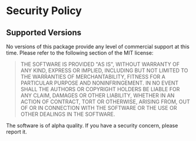 # Security Policy

## Supported Versions

No versions of this package provide any level of commercial support at this time. Please refer to the following section of the MIT license:

> THE SOFTWARE IS PROVIDED "AS IS", WITHOUT WARRANTY OF ANY KIND, EXPRESS OR
> IMPLIED, INCLUDING BUT NOT LIMITED TO THE WARRANTIES OF MERCHANTABILITY,
> FITNESS FOR A PARTICULAR PURPOSE AND NONINFRINGEMENT. IN NO EVENT SHALL THE
> AUTHORS OR COPYRIGHT HOLDERS BE LIABLE FOR ANY CLAIM, DAMAGES OR OTHER
> LIABILITY, WHETHER IN AN ACTION OF CONTRACT, TORT OR OTHERWISE, ARISING FROM,
> OUT OF OR IN CONNECTION WITH THE SOFTWARE OR THE USE OR OTHER DEALINGS IN THE
> SOFTWARE.

The software is of alpha quality. If you have a security concern, please report it.
